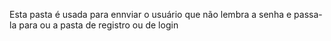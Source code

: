 Esta pasta é usada para ennviar o usuário que não lembra a senha e 
passa-la para ou a pasta de registro ou de login
